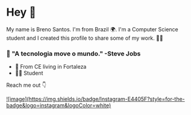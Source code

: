 # Hey  👋

My name is Breno Santos. I'm from Brazil 🌍. I'm a Computer Science student and I created this profile to share some of my work. 👨‍💻


### 🧠 "A tecnologia move o mundo." -Steve Jobs

- 📍		From CE living in Fortaleza
- 👨‍💻 	Student

Reach me out 👇

<a href="https://www.instagram.com/brenosc1/" target="_blank">
![image](https://img.shields.io/badge/Instagram-E4405F?style=for-the-badge&logo=instagram&logoColor=white)
</a> 
